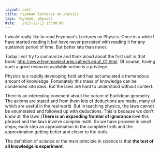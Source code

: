 ```yaml
---
layout: post
title: Feynman lectures on physics
tags: feynman, physics
date:   2015-12-12 13:00:00
---
```


I would really like to read Feynman's Lectures on Physics. Once in a while I have
started reading it but have never persisted with reading it for any sustained
period of time. But better late than never.

Today I will try to summarize and think aloud about the first unit in that
book: <http://www.feynmanlectures.caltech.edu/I_01.html>. Of course, having such
a great resource available online is a privilege.

Physics is a rapidly developing field and has accumulated a tremendous amount
of knowledge. Fortunately this mass of knowledge can be condensed into *laws*. But the
laws are hard to understand without context.

There is an interesting comment about the nature of Euclidean geometry. The axioms
are stated and from them lots of deductions are made, many of which are useful
in the real world. But in teaching physics, the laws cannot be enumerated and followed up
with deductions. This is because we don't know all the laws (**There is an
expanding frontier of ignorance** love this phrase) and the laws involve complex math.
So we have proceed in small steps; each step an approximation to the complete truth
and the approximation getting better and closer to the truth.

The definition of science or the main principle in science is that **the test of all
knowledge is experiment**.
